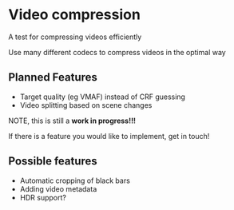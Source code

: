 # Video compression

A test for compressing videos efficiently

Use many different codecs to compress videos in the optimal way

## Planned Features

- Target quality (eg VMAF) instead of CRF guessing
- Video splitting based on scene changes


NOTE, this is still a **work in progress!!!**

If there is a feature you would like to implement, get in touch!

## Possible features

- Automatic cropping of black bars
- Adding video metadata
- HDR support?
